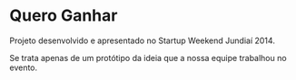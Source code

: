# Quero Ganhar
Projeto desenvolvido e apresentado no Startup Weekend Jundiaí 2014.

Se trata apenas de um protótipo da ideia que a nossa equipe trabalhou no evento.
